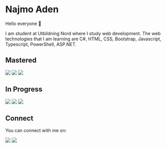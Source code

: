 # Najmo Aden


Hello everyone 👋

I am student at Utbildning Nord where I study web development. The web technologies that I am learning are C#, HTML, CSS, Bootstrap, Javascript, Typescript, PowerShell, ASP.NET.

## Mastered


<div>
    <img src="https://img.shields.io/badge/-html5-E34F26?logo=html5&logoColor=white&style=for-the-badge">
     <img src="https://img.shields.io/badge/-css3-1572B6?logo=css3&logoColor=white&style=for-the-badge">
     <img src="https://img.shields.io/badge/-bootstrap-7952B3?logo=bootstrap&logoColor=white&style=for-the-badge">
</div>

## In Progress

 <div>
    <img src="https://img.shields.io/badge/-javascript-E34F26?logo=html5&logoColor=white&style=for-the-badge">
     <img src="https://img.shields.io/badge/-css3-1572B6?logo=css3&logoColor=white&style=for-the-badge">
     <img src="https://img.shields.io/badge/-bootstrap-7952B3?logo=bootstrap&logoColor=white&style=for-the-badge">
</div>


## Connect

You can connect with me on:

<div>
   <a href="https://stackoverflow.com/users/16222879/najmo-aden"> <img src="https://img.shields.io/badge/-Stack%20Overflow-F58025?logo=stack-overflow&logoColor=white&style=for-the-badge"></a>
    <a href="https://www.linkedin.com/in/najmoaden/"><img src="https://img.shields.io/badge/-LinkedIn-0A66C2?logo=linkedin&logoColor=white&style=for-the-badge"></a>
</div>
<!---
najmoaden/najmoaden is a ✨ special ✨ repository because its `README.md` (this file) appears on your GitHub profile.
You can click the Preview link to take a look at your changes.
--->
